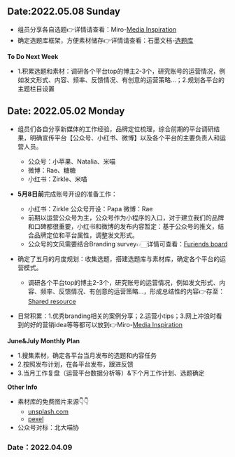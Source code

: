 ## Date:2022.05.08 Sunday
* 组员分享各自选题👉详情请查看：Miro-[Media Inspiration](https://miro.com/app/board/uXjVO6GBdjA=/?share_link_id=407657590556)
* 确定选题库框架，方便素材储存👉详情请查看：石墨文档-[选题库](https://shimo.im/sheets/VMAPV8p875tG0zqg/MODOC/)

**To Do Next Week**
* 1.积累选题和素材：调研各个平台top的博主2-3个，研究账号的运营情况，例如发文形式、内容、频率、反馈情况、有创意的运营策略...；2.规划各平台的主题栏目设置


## Date: 2022.05.02  Monday
* 组员们各自分享新媒体的工作经验，品牌定位梳理，综合前期的平台调研结果，明确宣传平台【公众号、小红书、微博】以及各个平台的主要负责人和运营人员。
  - 公众号：小苹果、Natalia、米喵
  - 微博：Rae、糖糖
  - 小红书：Zirkle、米喵
* **5月8日前**完成账号开设的准备工作：
  - 小红书：Zirkle 公众号开设：Papa 微博：Rae
  - 前期以运营公众号为主，公众号作为小程序的入口，对于建立我们的品牌和口碑都很重要，小红书和微博的发布内容暂定：基于公众号的推文，结合品牌定位和平台属性，调整发文形式。
  - 公众号的文风需要结合Branding survey👉🏻详情可查看：[Furiends board](https://miro.com/app/board/uXjVO6AHydU=/)
 
* 确定了五月的月度规划：收集选题，搭建选题库与素材库，确定各个平台的运营模式。
  - 调研各个平台top的博主2-3个，研究账号的运营情况，例如发文形式、内容、频率、反馈情况、有创意的运营策略...，形成总结性的内容👉存至：[Shared resource](https://github.com/Furiends/Media/blob/main/resource.md) 
* 日常积累：1.优秀branding相关的案例分享；2.运营小tips；3.网上冲浪时看到的好的营销idea等等都可以放到👉Miro-[Media Inspiration](https://miro.com/app/board/uXjVO6GBdjA=/?share_link_id=407657590556)

**June&July Monthly Plan**
* 1.搜集素材，确定各平台当月发布的选题和内容任务 
* 2.按照发布计划，在各平台发布，跟进反馈
* 3.当月工作复盘（运营平台数据分析等）&下个月工作计划、选题确定 

**Other Info**
* 素材库的免费图片来源👇👇
  - [unsplash.com](https://unsplash.com/)
  - [pexel](https://www.pexels.com/zh-cn/)
* 公众号对标：北大喵协


### Date：2022.04.09
